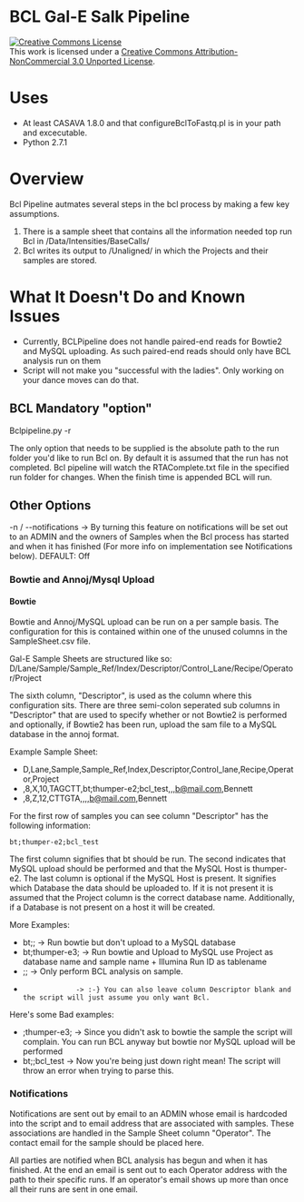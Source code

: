 # BCL Gal-E Salk Pipeline 
<a rel="license" href="http://creativecommons.org/licenses/by-nc/3.0/deed.en_US"><img alt="Creative Commons License" style="border-width:0" src="http://i.creativecommons.org/l/by-nc/3.0/88x31.png" /></a><br />This work is licensed under a <a rel="license" href="http://creativecommons.org/licenses/by-nc/3.0/deed.en_US">Creative Commons Attribution-NonCommercial 3.0 Unported License</a>.

# Uses
- At least CASAVA 1.8.0 and that configureBclToFastq.pl is in your path and excecutable.
- Python 2.7.1

# Overview
Bcl Pipeline autmates several steps in the bcl process by making a few key assumptions.

1. There is a sample sheet that contains all the information needed top run Bcl in <run folder>/Data/Intensities/BaseCalls/
2. Bcl writes its output to <run folder>/Unaligned/ in which the Projects and their samples are stored.

# What It Doesn't Do and Known Issues
- Currently, BCLPipeline does not handle paired-end reads for Bowtie2 and MySQL uploading. As such paired-end reads should only have BCL analysis run on them
- Script will not make you "successful with the ladies". Only working on your dance moves can do that.

## BCL Mandatory "option"
Bclpipeline.py -r <ABSOLUTE PATH TO RUN>

The only option that needs to be supplied is the absolute path to the run folder you'd like to run Bcl on. By default it is assumed that the run has not completed. Bcl pipeline will watch the RTAComplete.txt file in the specified run folder for changes. When the finish time is appended BCL will run.

## Other Options
-n / --notifications -> By turning this feature on notifications will be set out to an ADMIN and the owners of Samples when the Bcl process has started and when it has finished (For more info on implementation see Notifications below). DEFAULT: Off

### Bowtie and Annoj/Mysql Upload
#### Bowtie
Bowtie and Annoj/MySQL upload can be run on a per sample basis. The configuration for this is contained within one of the unused columns in the SampleSheet.csv file.

Gal-E Sample Sheets are structured like so:
D/Lane/Sample/Sample_Ref/Index/Descriptor/Control_Lane/Recipe/Operator/Project

The sixth column, "Descriptor", is used as the column where this configuration sits. There are three semi-colon seperated sub columns in "Descriptor" that are used to specify whether or not Bowtie2 is performed and optionally, if Bowtie2 has been run, upload the sam file to a MySQL database in the annoj format.

Example Sample Sheet:

- D,Lane,Sample,Sample_Ref,Index,Descriptor,Control_lane,Recipe,Operator,Project
- ,8,X,10,TAGCTT,bt;thumper-e2;bcl_test,,,b@mail.com,Bennett
- ,8,Z,12,CTTGTA,,,,b@mail.com,Bennett

For the first row of samples you can see column "Descriptor" has the following information:

	bt;thumper-e2;bcl_test

The first column signifies that bt should be run. The second indicates that MySQL upload should be performed and that the MySQL Host is thumper-e2. The last column is optional if the MySQL Host is present. It signifies which Database the data should be uploaded to. If it is not present it is assumed that the Project column is the correct database name. Additionally, if a Database is not present on a host it will be created.

More Examples:

- bt;;             -> Run bowtie but don't upload to a MySQL database
- bt;thumper-e3;   -> Run bowtie and Upload to MySQL use Project as database name and sample name + Illumina Run ID as tablename
- ;;               -> Only perform BCL analysis on sample.
-                  -> :-} You can also leave column Descriptor blank and the script will just assume you only want Bcl.

Here's some Bad examples:

- ;thumper-e3;     -> Since you didn't ask to bowtie the sample the script will complain. You can run BCL anyway but bowtie nor MySQL upload will be performed
- bt;;bcl_test     -> Now you're being just down right mean! The script will throw an error when trying to parse this.

### Notifications
Notifications are sent out by email to an ADMIN whose email is hardcoded into the script and to email address that are associated with samples. These associations are handled in the Sample Sheet column "Operator". The contact email for the sample should be placed here. 

All parties are notified when BCL analysis has begun and when it has finished. At the end an email is sent out to each Operator address with the path to their specific runs. If an operator's email shows up more than once all their runs are sent in one email.


